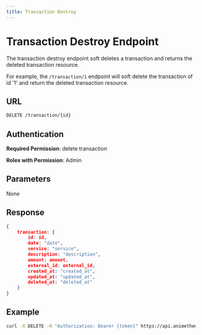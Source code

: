 ```yaml
---
title: Transaction Destroy
---
```


# Transaction Destroy Endpoint

The transaction destroy endpoint soft deletes a transaction and returns the deleted transaction resource.

For example, the `/transaction/1` endpoint will soft delete the transaction of id '1' and return the deleted transaction resource.

## URL

```sh
DELETE /transaction/{id}
```

## Authentication

**Required Permission**: delete transaction

**Roles with Permission**: Admin

## Parameters

None

## Response

```json
{
    transaction: {
        id: id,
        date: "date",
        service: "service",
        description: "description",
        amount: amount,
        external_id: external_id,
        created_at: "created_at",
        updated_at: "updated_at",
        deleted_at: "deleted_at"
    }
}
```

## Example

```bash
curl -X DELETE -H "Authorization: Bearer {token}" https://api.animethemes.moe/transaction/1
```
